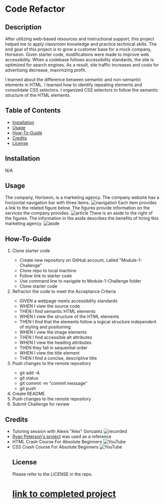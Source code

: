 # Code Refactor

## Description
After utilizing web-based resources and instructional support, this project helped me to apply classroom knowledge and practice technical skills. The end goal of this project is to grow a customer base for a mock company, Horiseon. Given starter code, modifications were made to improve web accessibility. When a codebase follows accessibility standards, the site is optimized for search engines. As a result, site traffic increases and costs for advertising decrease, maximizing profit.

I learned about the difference between semantic and non-semantic elements in HTML. I learned how to identify repeating elements and consolidate CSS selectors. I organized CSS selectors to follow the semantic structure of the HTML elements.


## Table of Contents 

- [Installation](#installation)
- [Usage](#usage)
- [How-To-Guide](#how-to-guide)
- [Credits](#credits)
- [License](#license)

## Installation

N/A

## Usage

The company, Horiseon, is a marketing agency. The company website has a horizontal navigation bar with three items. 
<img src="./assets/images/image.png" alt=navigation bar image>
Each item provides a link to the related figure below. The figures provide information on the services the company provides. 
<img src="./assets/images/image-1.png" alt=article screenshot>
There is an aside to the right of the figures. The information in the aside describes the benefits of hiring this marketing agency. 
<img src="./assets/images/image-2.png" alt=aside screenshot>

## How-To-Guide
<ol>
    <li>    Clone starter code </li>
                <ul>
                    <li> Create new repository on GitHub account, called "Module-1-Challenge"
                    </li>
                    <li> Clone repo to local machine
                    </li>
                    <li> Follow link to starter code
                    </li>
                    <li> Use command line to navigate to Module-1-Challenge folder
                    </li>
                    <li> Clone starter code
                    </i>
                </ul>
    <li> Refractor the code to meet the Acceptance Criteria </li>
                <ul>    
                    <li> GIVEN a webpage meets accessibility standards </li>
                    <li> WHEN I view the source code </li>
                    <li> THEN I find semantic HTML elements </li>
                    <li> WHEN I view the structure of the HTML elements </li>
                    <li> THEN I find that the elements follow a logical structure independent of styling and positioning </li>
                    <li> WHEN I view the image elements </li>
                    <li> THEN I find accessible alt attributes </li>
                    <li> WHEN I view the heading attributes </li>
                    <li> THEN they fall in sequential order </li>
                    <li> WHEN I view the title element </li>
                    <li> THEN I find a concise, descriptive title </li>
                </ul>
    <li> Push changes to the remote repository </li>
                <ul>    
                    <li> git add -A </li>
                    <li> git status </li>
                    <li> git commit -m "commit message" </li>
                    <li> git push </li>
                </ul>
    <li> Create README </li>
    <li> Push changes to the remote repository </li>
    <li> Submit Challenge for review </li>
</ol>


## Credits
<ul>
<li> Tutoring session with Alexis "Alex" Gonzalez <img src="./assets/images/tutoring session.png" alt=recorded tutoring session screenshot> </li>
<li> <a href="https://github.com/RyanPetersen-89">Ryan Peterson's project</a> was used as a reference </li>
<li> HTML Crash Course For Absolute Beginners <img src="./assets/images/HTML Crash Course.png" alt=YouTube video screenshot> </li>
<li> CSS Crash Course For Absolute Beginners <img src="./assets/images/CSS Crash Course.png" alt=YouTube video screenshot> </li>


## License

Please refer to the LICENSE in the repo.

# [link to completed project](https://hweltzien.github.io/CodeRefactor/)



